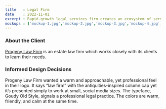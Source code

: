 ```yaml
---
title   : Legal Firm
date    : 2022-11-01
excerpt : Rapid-growth legal services firm creates an ecosystem of services.
mockups : ['mockup-1.jpg','mockup-2.jpg','mockup-3.jpg','mockup-4.jpg'] 
---
```


### About the Client

[Progeny Law Firm](https://progenylawfirm.com) is an estate law firm which works closely with its clients to learn their needs.

### Informed Design Decisions

Progeny Law Firm wanted a warm and approachable, yet professional feel in their logo. It says “law firm” with the antiquities-inspired column cap yet it’s presented simply to work at small, social media sizes. The typeface, Goudy Old Style, signals a professional legal practice. The colors are warm, friendly, and calm at the same time.

